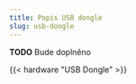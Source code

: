 ```yaml
---
title: Popis USB dongle
slug: usb-dongle
---
```


**TODO** Bude doplněno

{{< hardware "USB Dongle" >}}
